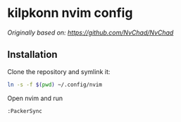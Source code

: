 # kilpkonn nvim config
_Originally based on: https://github.com/NvChad/NvChad_

## Installation
Clone the repository and symlink it:
```bash
ln -s -f $(pwd) ~/.config/nvim
```
Open nvim and run
```
:PackerSync
```
